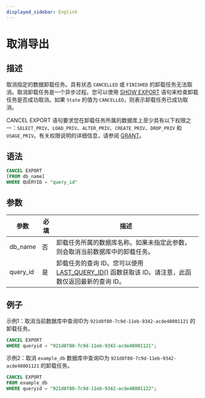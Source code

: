 ```yaml
---
displayed_sidebar: English
---
```


# 取消导出

## 描述

取消指定的数据卸载任务。具有状态 `CANCELLED` 或 `FINISHED` 的卸载任务无法取消。取消卸载任务是一个异步过程。您可以使用 [SHOW EXPORT](../data-manipulation/SHOW_EXPORT.md) 语句来检查卸载任务是否成功取消。如果 `State` 的值为 `CANCELLED`，则表示卸载任务已成功取消。

CANCEL EXPORT 语句要求您在卸载任务所属的数据库上至少具有以下权限之一：`SELECT_PRIV`、`LOAD_PRIV`、`ALTER_PRIV`、`CREATE_PRIV`、`DROP_PRIV` 和 `USAGE_PRIV`。有关权限说明的详细信息，请参阅 [GRANT](../account-management/GRANT.md)。

## 语法

```SQL
CANCEL EXPORT
[FROM db_name]
WHERE QUERYID = "query_id"
```

## 参数

| **参数** | **必填** | **描述**                                              |
| ------------- | ------------ | ------------------------------------------------------------ |
| db_name       | 否           | 卸载任务所属的数据库名称。如果未指定此参数，则会取消当前数据库中的卸载任务。 |
| query_id      | 是          | 卸载任务的查询 ID。您可以使用 [LAST_QUERY_ID()](../../sql-functions/utility-functions/last_query_id.md) 函数获取该 ID。请注意，此函数仅返回最新的查询 ID。 |

## 例子

示例1：取消当前数据库中查询ID为 `921d8f80-7c9d-11eb-9342-acde48001121` 的卸载任务。

```SQL
CANCEL EXPORT
WHERE queryid = "921d8f80-7c9d-11eb-9342-acde48001121";
```

示例2：取消 `example_db` 数据库中查询ID为 `921d8f80-7c9d-11eb-9342-acde48001121` 的卸载任务。

```SQL
CANCEL EXPORT 
FROM example_db 
WHERE queryid = "921d8f80-7c9d-11eb-9342-acde48001122";
```